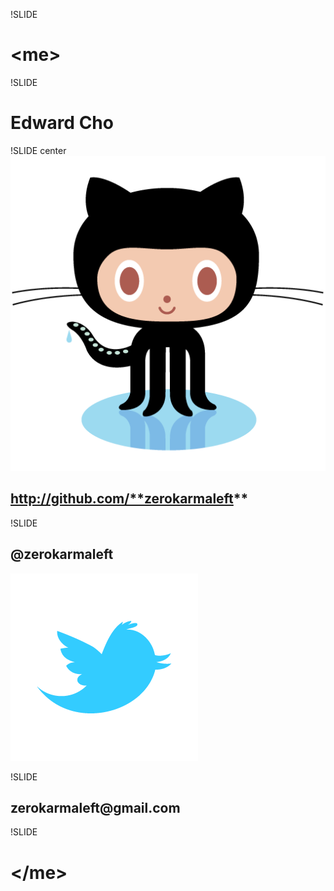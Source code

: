 !SLIDE
# &lt;me&gt; #

!SLIDE
# Edward Cho #

!SLIDE center
![GitHub Octocat](Octocat.png)
## http://github.com/**zerokarmaleft** ##

!SLIDE
## @**zerokarmaleft** ##
![Twitter Bird](twitter_newbird_blue.png)

!SLIDE
## **zerokarmaleft**@gmail.com ##

!SLIDE
# &lt;/me&gt; #
